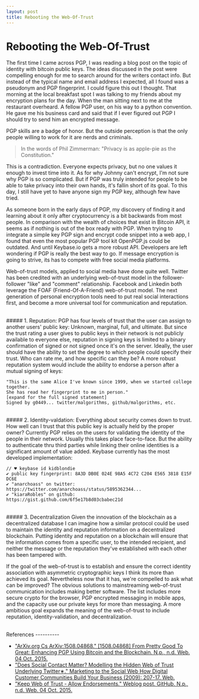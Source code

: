 ```yaml
---
layout: post
title: Rebooting the Web-Of-Trust
---
```

# Rebooting the Web-Of-Trust

The first time I came across PGP, I was reading a blog post on the topic of identity with bitcoin public keys. The ideas discussed in the post were compelling enough for me to search around for the writers contact info. But instead of the typical name and email address I expected, all I found was a pseudonym and PGP fingerprint. I could figure this out I thought. That morning at the local breakfast spot I was talking to my friends about my encryption plans for the day. When the man sitting next to me at the restaurant overheard. A fellow PGP user, on his way to a python convention. He gave me his business card and said that if I ever figured out PGP I should try to send him an encrypted message.

PGP skills are a badge of honor. But the outside perception is that the only people willing to work for it are nerds and criminals.

> In the words of Phil Zimmerman: "Privacy is as apple-pie as the Constitution."

This is a contradiction. Everyone expects privacy, but no one values it enough to invest time into it. As for why Johnny can't encrypt, I'm not sure why PGP is so complicated. But if PGP was truly intended for people to be able to take privacy into their own hands, it's fallin short of its goal. To this day, I still have yet to have anyone sign my PGP key, although few have tried.  

As someone born in the early days of PGP, my discovery of finding it and learning about it only after cryptocurrency is a bit backwards from most people. In comparison with the wealth of choices that exist in Bitcoin API, it seems as if nothing is out of the box ready with PGP.  When trying to integrate a simple key PGP sign and encrypt code snippet into a web app, I found that even the most popular PGP tool kit OpenPGP.js could be outdated. And until Keybase.io gets a more robust API. Developers are left wondering if PGP is really the best way to go. If message encryption is going to strive, its has to compete with free social media platforms. 

Web-of-trust models, applied to social media have done quite well. Twitter has been credited with an underlying web-of-trust model in the follower-follower "like" and "comment" relationship. Facebook and Linkedin both leverage the FOAF (Friend-Of-A-Friend) web-of-trust model. The next generation of personal encryption tools need to put real social interactions first, and become a more universal tool for communication and reputation.

<br>
##### 1. Reputation:
PGP has four levels of trust that the user can assign to another users' public key: Unknown, marginal, full, and ultimate. But since the trust rating a user gives to public keys in their network is not publicly available to everyone else, reputation in signing keys is limited to a binary confirmation of signed or not signed once it's on the server. Ideally, the user should have the ability to set the degree to which people could specify their trust. Who can rate me, and how specific can they be? A more robust reputation system would include the ability to endorse a person after a mutual signing of keys:

    "This is the same Alice I've known since 1999, when we started college together. 
    She has read her fingerprint to me in person."
    [expand for the full signed statement]
    Signed by g0449... twitter/malgorithms, github/malgorithms, etc.

<br>
##### 2. Identity-valdation:
Everything about security comes down to trust. How well can I trust that this public key is actually held by the proper owner? Currently PGP relies on the users for validating the identity of the people in their network. Usually this takes place face-to-face. But the ability to authenticate thru third parties while linking their online identities is a significant amount of value added. Keybase currently has the most developed implementation:

    // ♥ keybase id kidblondie
    ✔ public key fingerprint: 8A3D DB0E 024E 98A5 4C72 C204 E565 3818 E15F DC6E
    ✔ "anarchoass" on twitter: https://twitter.com/anarchoass/status/5895362344...
    ✔ "kiaraRobles" on github: https://gist.github.com/6f5e17b8d03cbabec21d

<br>
##### 3. Decentralization
Given the innovation of the blockchain as a decentralized database I can imagine how a similar protocol could be used to maintain the identity and reputation information on a decentralized blockchain. Putting identity and reputation on a blockchain will ensure that the information comes from a specific user, to the intended recipient, and neither the message or the reputation they've established with each other has been tampered with.

If the goal of the web-of-trust is to establish and ensure the correct identity association with asymmetric cryptographic keys I think its more than achieved its goal. Nevertheless now that it has, we're compelled to ask what can be improved? The obvious solutions to mainstreaming web-of-trust communication includes making better software. The list includes more secure crypto for the browser, PGP encrypted messaging in mobile apps, and the capacity use our private keys for more than messaging. A more ambitious goal expands the meaning of the web-of-trust to include reputation, identity-validation, and decentralization.

<br>
References
----------

- ["ArXiv.org Cs ArXiv:1508.04868." [1508.04868] From Pretty Good To Great: Enhancing PGP Using Bitcoin and the Blockchain. N.p., n.d. Web. 04 Oct. 2015.](http://arxiv.org/abs/1508.04868)
- ["Does Social Contact Matter? Modelling the Hidden Web of Trust Underlying Twitter∗." Marketing to the Social Web How Digital Customer Communities Build Your Business (2009): 207-17. Web.](http://www2013.org/companion/p981.pdf)
- ["Keep Web of Trust - Allow Endorsements." Weblog post. GitHub. N.p., n.d. Web. 04 Oct. 2015.](https://github.com/keybase/keybase-issues/issues/637)
